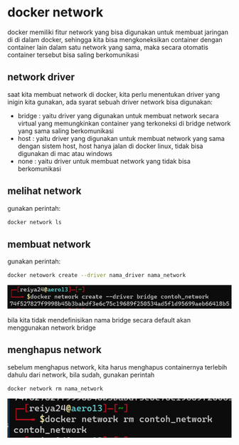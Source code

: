 # docker network

docker memiliki fitur network yang bisa digunakan untuk membuat jaringan di di dalam docker, sehingga kita bisa mengkoneksikan container dengan container lain dalam satu network yang sama, maka secara otomatis container tersebut bisa saling berkomunikasi

## network driver

saat kita membuat network di docker, kita perlu menentukan driver yang inigin kita gunakan, ada syarat sebuah driver network bisa digunakan:

- bridge : yaitu driver yang digunakan untuk membuat network secara virtual yang memungkinkan container yang terkoneksi di bridge network yang sama saling berkomunikasi
- host : yaitu driver yang digunakan untuk membuat network yang sama dengan sistem host, host hanya jalan di docker linux, tidak bisa digunakan di mac atau windows
- none : yaitu driver untuk membuat network yang tidak bisa berkomunikasi

## melihat network

gunakan perintah:

```bash
docker network ls
```

## membuat network

gunakan perintah:

```bash
docker netowork create --driver nama_driver nama_network
```

![Untitled](docker%20network%201b5f41bc734c4d6292c555339f723fca/Untitled.png)

bila kita tidak mendefinisikan nama bridge secara default akan menggunakan network bridge

## menghapus network

sebelum menghapus network, kita harus menghapus containernya terlebih dahulu dari network, bila sudah, gunakan perintah

```bash
docker network rm nama_network
```

![Untitled](docker%20network%201b5f41bc734c4d6292c555339f723fca/Untitled%201.png)